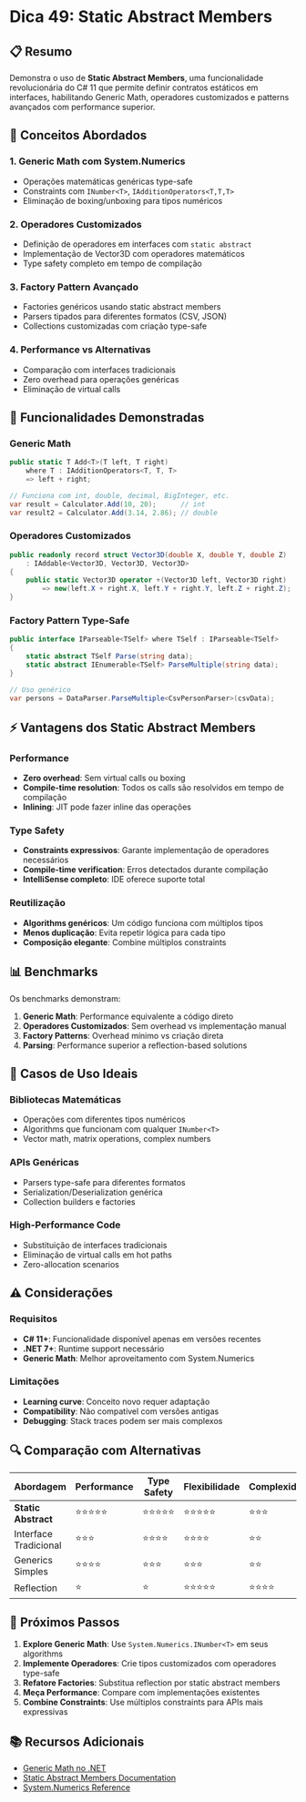 # Dica 49: Static Abstract Members

## 📋 Resumo
Demonstra o uso de **Static Abstract Members**, uma funcionalidade revolucionária do C# 11 que permite definir contratos estáticos em interfaces, habilitando Generic Math, operadores customizados e patterns avançados com performance superior.

## 🎯 Conceitos Abordados

### 1. **Generic Math com System.Numerics**
- Operações matemáticas genéricas type-safe
- Constraints com `INumber<T>`, `IAdditionOperators<T,T,T>`
- Eliminação de boxing/unboxing para tipos numéricos

### 2. **Operadores Customizados**
- Definição de operadores em interfaces com `static abstract`
- Implementação de Vector3D com operadores matemáticos
- Type safety completo em tempo de compilação

### 3. **Factory Pattern Avançado**
- Factories genéricos usando static abstract members
- Parsers tipados para diferentes formatos (CSV, JSON)
- Collections customizadas com criação type-safe

### 4. **Performance vs Alternativas**
- Comparação com interfaces tradicionais
- Zero overhead para operações genéricas
- Eliminação de virtual calls

## 🔧 Funcionalidades Demonstradas

### Generic Math
```csharp
public static T Add<T>(T left, T right) 
    where T : IAdditionOperators<T, T, T>
    => left + right;

// Funciona com int, double, decimal, BigInteger, etc.
var result = Calculator.Add(10, 20);      // int
var result2 = Calculator.Add(3.14, 2.86); // double
```

### Operadores Customizados
```csharp
public readonly record struct Vector3D(double X, double Y, double Z) 
    : IAddable<Vector3D, Vector3D, Vector3D>
{
    public static Vector3D operator +(Vector3D left, Vector3D right)
        => new(left.X + right.X, left.Y + right.Y, left.Z + right.Z);
}
```

### Factory Pattern Type-Safe
```csharp
public interface IParseable<TSelf> where TSelf : IParseable<TSelf>
{
    static abstract TSelf Parse(string data);
    static abstract IEnumerable<TSelf> ParseMultiple(string data);
}

// Uso genérico
var persons = DataParser.ParseMultiple<CsvPersonParser>(csvData);
```

## ⚡ Vantagens dos Static Abstract Members

### Performance
- **Zero overhead**: Sem virtual calls ou boxing
- **Compile-time resolution**: Todos os calls são resolvidos em tempo de compilação
- **Inlining**: JIT pode fazer inline das operações

### Type Safety
- **Constraints expressivos**: Garante implementação de operadores necessários
- **Compile-time verification**: Erros detectados durante compilação
- **IntelliSense completo**: IDE oferece suporte total

### Reutilização
- **Algorithms genéricos**: Um código funciona com múltiplos tipos
- **Menos duplicação**: Evita repetir lógica para cada tipo
- **Composição elegante**: Combine múltiplos constraints

## 📊 Benchmarks

Os benchmarks demonstram:

1. **Generic Math**: Performance equivalente a código direto
2. **Operadores Customizados**: Sem overhead vs implementação manual
3. **Factory Patterns**: Overhead mínimo vs criação direta
4. **Parsing**: Performance superior a reflection-based solutions

## 🎯 Casos de Uso Ideais

### Bibliotecas Matemáticas
- Operações com diferentes tipos numéricos
- Algorithms que funcionam com qualquer `INumber<T>`
- Vector math, matrix operations, complex numbers

### APIs Genéricas
- Parsers type-safe para diferentes formatos
- Serialization/Deserialization genérica
- Collection builders e factories

### High-Performance Code
- Substituição de interfaces tradicionais
- Eliminação de virtual calls em hot paths
- Zero-allocation scenarios

## ⚠️ Considerações

### Requisitos
- **C# 11+**: Funcionalidade disponível apenas em versões recentes
- **.NET 7+**: Runtime support necessário
- **Generic Math**: Melhor aproveitamento com System.Numerics

### Limitações
- **Learning curve**: Conceito novo requer adaptação
- **Compatibility**: Não compatível com versões antigas
- **Debugging**: Stack traces podem ser mais complexos

## 🔍 Comparação com Alternativas

| Abordagem | Performance | Type Safety | Flexibilidade | Complexidade |
|-----------|-------------|-------------|---------------|--------------|
| **Static Abstract** | ⭐⭐⭐⭐⭐ | ⭐⭐⭐⭐⭐ | ⭐⭐⭐⭐⭐ | ⭐⭐⭐ |
| Interface Tradicional | ⭐⭐⭐ | ⭐⭐⭐⭐ | ⭐⭐⭐⭐ | ⭐⭐ |
| Generics Simples | ⭐⭐⭐⭐ | ⭐⭐⭐ | ⭐⭐⭐ | ⭐⭐ |
| Reflection | ⭐ | ⭐ | ⭐⭐⭐⭐⭐ | ⭐⭐⭐⭐ |

## 🚀 Próximos Passos

1. **Explore Generic Math**: Use `System.Numerics.INumber<T>` em seus algorithms
2. **Implemente Operadores**: Crie tipos customizados com operadores type-safe
3. **Refatore Factories**: Substitua reflection por static abstract members
4. **Meça Performance**: Compare com implementações existentes
5. **Combine Constraints**: Use múltiplos constraints para APIs mais expressivas

## 📚 Recursos Adicionais

- [Generic Math no .NET](https://devblogs.microsoft.com/dotnet/dotnet-7-generic-math/)
- [Static Abstract Members Documentation](https://docs.microsoft.com/en-us/dotnet/csharp/whats-new/csharp-11#static-abstract-members-in-interfaces)
- [System.Numerics Reference](https://docs.microsoft.com/en-us/dotnet/api/system.numerics)
